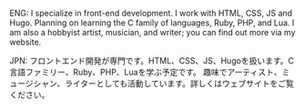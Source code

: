 ENG: I specialize in front-end development. I work with HTML, CSS, JS and Hugo. Planning on learning the C family of languages, Ruby, PHP, and Lua.
I am also a hobbyist artist, musician, and writer; you can find out more via my website.

JPN: フロントエンド開発が専門です。HTML、CSS、JS、Hugoを扱います。C言語ファミリー、Ruby、PHP、Luaを学ぶ予定です。
趣味でアーティスト、ミュージシャン、ライターとしても活動しています。詳しくはウェブサイトをご覧ください。
